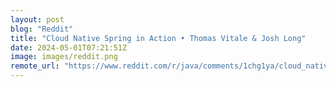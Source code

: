 ```yaml
---
layout: post
blog: "Reddit"
title: "Cloud Native Spring in Action • Thomas Vitale & Josh Long"
date: 2024-05-01T07:21:51Z
image: images/reddit.png
remote_url: "https://www.reddit.com/r/java/comments/1chg1ya/cloud_native_spring_in_action_thomas_vitale_josh/"
---
```

